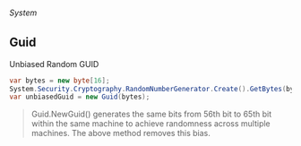 ###### System
## Guid

Unbiased Random GUID
``` csharp
var bytes = new byte[16];
System.Security.Cryptography.RandomNumberGenerator.Create().GetBytes(bytes);
var unbiasedGuid = new Guid(bytes);
```

> Guid.NewGuid() generates the same bits from 56th bit to 65th bit within the same machine to achieve randomness across multiple machines. The above method removes this bias.
